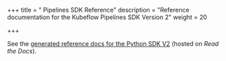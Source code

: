 +++
title = " Pipelines SDK Reference"
description = "Reference documentation for the Kubeflow Pipelines SDK Version 2"
weight = 20
                    
+++

See the [generated reference docs for the Python 
SDK V2](https://kubeflow-pipelines.readthedocs.io/en/stable/) (hosted on 
*Read the Docs*).
